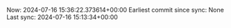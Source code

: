 Now: 2024-07-16 15:36:22.373614+00:00 Earliest commit since sync: None Last sync: 2024-07-16 15:13:34+00:00
